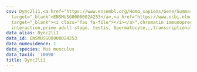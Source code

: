 ```yaml
---
csv: Dync2li1,<a href="https://www.ensembl.org/Homo_sapiens/Gene/Summary?db=core;g=ENSMUSG00000024253"
  target="_blank">ENSMUSG00000024253</a>,<a href="https://www.ncbi.nlm.nih.gov/pubmed/25450459"
  target="_blank"><i class="fas fa-file"></i></a>",chromatin immunoprecipitation assay,direct
  interaction,prime adult stage, testis, Spermatocyte,,,transcriptional regulation,
data_alias: Dync2li1
data_id: ENSMUSG00000024253
data_numevidence: 1
data_species: Mus musculus
data_taxid: '10090'
title: Dync2li1
---
```


